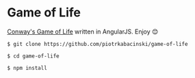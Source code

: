 # Game of Life

[Conway's Game of Life](https://en.wikipedia.org/wiki/Conway%27s_Game_of_Life) written in AngularJS. Enjoy :blush:

`$ git clone https://github.com/piotrkabacinski/game-of-life`

`$ cd game-of-life`

`$ npm install`